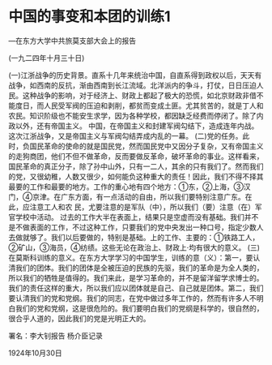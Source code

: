 # 中国的事变和本团的训练1
—在东方大学中共旅莫支部大会上的报告

(一九二四年十月三十日)

(一)江浙战争的历史背景。直系十几年来统治中国，自直系得到政权以后，天天有战争，如西南的反抗，渐由西南到长江流域。北洋派内的争斗，打仗，日日压迫人民。这种战争的影响，对于经济上、财政上都起了极大的恐慌，如北京财政非借不能度日，而人民受军阀的压迫和剥削，都贫而变成土匪。尤其贫苦的，就是丁人和农民。知识阶级也不能安生求学，因为各种学校，都因缺乏经费而停闭了。除了内政以外，还有帝国主义。
中国，在帝国主义和封建军阀勾结下，造成连年内战。
这次江浙战争，又是帝国主义与军阀勾结弄成内乱的一幕。
(二)党的任务。此时，负国民革命的使命的就是国民党，然而国民党中又因分子复杂，又有帝国主义的走狗商团，他们不但不做革命，反而要做反革命，破坏革命的事业。这样看来，国民革命的真正分子，除了孙中山外，只有一二人，其余的只有我们了。然而我们的党，又很幼稚，人数又很少，如何能负这种重大的责任！因此，我们不得不择其最要的工作和最要的地方。工作的重心地有四个地方：①东，②上海，③汉门，④京津。在广东方面，有一点活动的自由，所以我们要特别注意广东。在此，应注意工人和农
民，尤要注意的是军队（中），所以我们（要）注意（在）军官学校中活动。
过去的工作大半在表面上，结果只是空虚而没有基础。我们并不是不做表面的工作，不过这种工作，只要我们的党中央发出一种口号，指定少数人去做就够了。我们以后要做的，特别是基础。上的工作、主要的：①铁路工人，②矿山，③海员，④纺绩。这些无论在政治上、财政上·均有很大的意义。
(三)在莫斯科训练的意义。在东方大学学习的中国学生，训练的意（义）：第一，要认清我们的团体。我们的团体是全被压迫的民族的先驱，我们的革命是为全人类的，所以我们的牺牲是值得的。我们来此，是学习革命的，并不是留洋留学求博士的。我们的责任这样的重大，所以我们应以团体就是自己、自己就是团体。第二，我们要认清我们的党和党纲。我们的同志，在党中做过多年工作的，然而有许多人不明白我们的党和党纲，这是很危险的。我们要明白我们的党纲是科学的，很自然的，很合乎人道的，因此我们的党是光明正大的。

署名：李大钊报告
杨介臣记录

1924年10月30日


